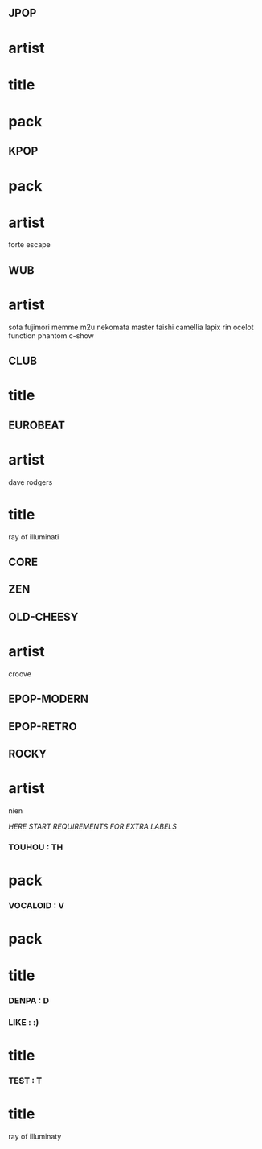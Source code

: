 <!-- jpoppy, anime style &stuff. novelty-type music -->
## JPOP
# artist

# title
  
# pack


<!-- speaks for itself -->
## KPOP
# pack

# artist
forte escape


<!-- wubby, glitchy -->
## WUB
# artist
sota fujimori
memme
m2u
nekomata master
taishi
camellia
lapix
rin
ocelot
function phantom
c-show
<!-- forte escape -->

<!-- stuff like house or trance, that has like a constant beat or sth -->
## CLUB
# title
<!-- ask the wind -->

<!-- eurobeat -->
## EUROBEAT
# artist
dave rodgers
# title
ray of illuminati


<!-- really constant high energy, stuff like hardcore and pumpcore and stuff -->
## CORE


<!-- quiet singing or music etc -->
## ZEN

<!--  -->
## OLD-CHEESY
# artist
croove


## EPOP-MODERN


## EPOP-RETRO


## ROCKY
# artist
nien



*HERE START REQUIREMENTS FOR EXTRA LABELS*
<!-- in any way related to touhou franchises -->
### TOUHOU : TH
# pack


<!-- has voice of a vocaloid in it -->
### VOCALOID : V
# pack

# title


<!-- has nanahira-or-so-like cute highpitched voice in it -->
### DENPA : D

<!--  -->
### LIKE : :)
# title

<!--  -->
### TEST : T
# title
ray of illuminaty